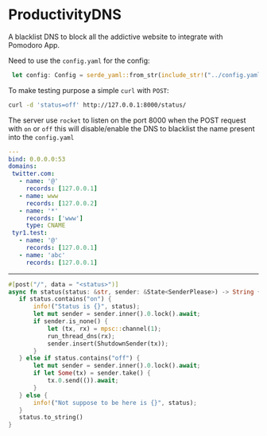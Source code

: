 # ProductivityDNS
A blacklist DNS to block all the addictive website to integrate with  Pomodoro App.

Need to use the `config.yaml` for the config: 
```rust 
 let config: Config = serde_yaml::from_str(include_str!("../config.yaml")).unwrap();
 ```
 
 
 
 To make testing purpose a simple `curl` with `POST`: 

 ```bash
 curl -d 'status=off' http://127.0.0.1:8000/status/ 
 ```
 The server use `rocket` to listen on the port 8000 when the POST request with `on` or `off` this will disable/enable the DNS to blacklist the name present into the `config.yaml` 
 
 
 ```yaml
 ---
bind: 0.0.0.0:53
domains:
  twitter.com:
    - name: '@'
      records: [127.0.0.1]
    - name: www
      records: [127.0.0.2]
    - name: '*'
      records: ['www']
      type: CNAME
  tyr1.test:
    - name: '@'
      records: [127.0.0.1]
    - name: 'abc'
      records: [127.0.0.1]
 ```
 
 ---
 
 ```rust
 #[post("/", data = "<status>")]
async fn status(status: &str, sender: &State<SenderPlease>) -> String {
    if status.contains("on") {
        info!("Status is {}", status);
        let mut sender = sender.inner().0.lock().await;
        if sender.is_none() {
            let (tx, rx) = mpsc::channel(1);
            run_thread_dns(rx);
            sender.insert(ShutdownSender(tx));
        }
    } else if status.contains("off") {
        let mut sender = sender.inner().0.lock().await;
        if let Some(tx) = sender.take() {
            tx.0.send(()).await;
        }
    } else {
        info!("Not suppose to be here is {}", status);
    }
    status.to_string()
}
```
